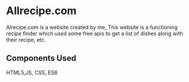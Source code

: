 # Allrecipe.com
Alrecipe.com is a website created by me, This website is a functioning recipe finder which used some free apis to get a list of dishes along with their recipe, etc.
## Components Used
HTML5,JS, CSS, ES6
